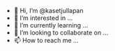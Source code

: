 - 👋 Hi, I’m @kasetjullapan
- 👀 I’m interested in ...
- 🌱 I’m currently learning ...
- 💞️ I’m looking to collaborate on ...
- 📫 How to reach me ...

<!---
kasetjullapan/kasetjullapan is a ✨ special ✨ repository because its `README.md` (this file) appears on your GitHub profile.
You can click the Preview link to take a look at your changes.
--->
